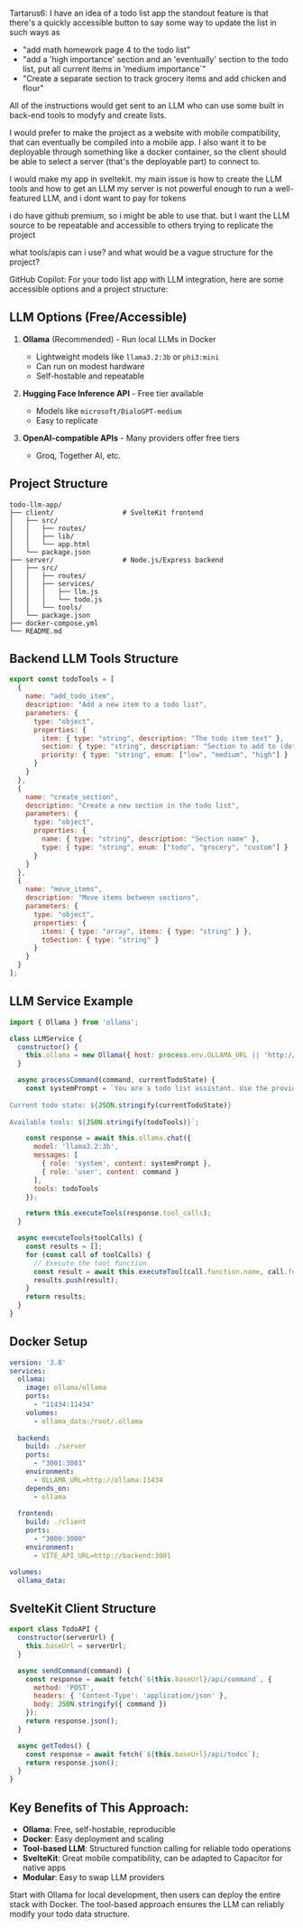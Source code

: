 Tartarus6: I have an idea of a todo list app
the standout feature is that there's a quickly accessible button to say some way to update the list in such ways as
- "add math homework page 4 to the todo list"
- "add a 'high importance' section and an 'eventually' section to the todo list, put all current items in 'medium importance`"
- "Create a separate section to track grocery items and add chicken and flour"

All of the instructions would get sent to an LLM who can use some built in back-end tools to modyfy and create lists.

I would prefer to make the project as a website with mobile compatibility, that can eventually be compiled into a mobile app.
I also want it to be deployable through something like a docker container, so the client should be able to select a server (that's the deployable part) to connect to.

I would make my app in sveltekit. my main issue is how to create the LLM tools and how to get an LLM
my server is not powerful enough to run a well-featured LLM, and i dont want to pay for tokens

i do have github premium, so i might be able to use that. but I want the LLM source to be repeatable and accessible to others trying to replicate the project

what tools/apis can i use? and what would be a vague structure for the project?




GitHub Copilot: For your todo list app with LLM integration, here are some accessible options and a project structure:

## LLM Options (Free/Accessible)

1. **Ollama** (Recommended) - Run local LLMs in Docker
   - Lightweight models like `llama3.2:3b` or `phi3:mini`
   - Can run on modest hardware
   - Self-hostable and repeatable

2. **Hugging Face Inference API** - Free tier available
   - Models like `microsoft/DialoGPT-medium`
   - Easy to replicate

3. **OpenAI-compatible APIs** - Many providers offer free tiers
   - Groq, Together AI, etc.

## Project Structure

````
todo-llm-app/
├── client/                 # SvelteKit frontend
│   ├── src/
│   │   ├── routes/
│   │   ├── lib/
│   │   └── app.html
│   └── package.json
├── server/                 # Node.js/Express backend
│   ├── src/
│   │   ├── routes/
│   │   ├── services/
│   │   │   ├── llm.js
│   │   │   └── todo.js
│   │   └── tools/
│   └── package.json
├── docker-compose.yml
└── README.md
````

## Backend LLM Tools Structure

````javascript
export const todoTools = [
  {
    name: "add_todo_item",
    description: "Add a new item to a todo list",
    parameters: {
      type: "object",
      properties: {
        item: { type: "string", description: "The todo item text" },
        section: { type: "string", description: "Section to add to (default: 'main')" },
        priority: { type: "string", enum: ["low", "medium", "high"] }
      }
    }
  },
  {
    name: "create_section",
    description: "Create a new section in the todo list",
    parameters: {
      type: "object",
      properties: {
        name: { type: "string", description: "Section name" },
        type: { type: "string", enum: ["todo", "grocery", "custom"] }
      }
    }
  },
  {
    name: "move_items",
    description: "Move items between sections",
    parameters: {
      type: "object", 
      properties: {
        items: { type: "array", items: { type: "string" } },
        toSection: { type: "string" }
      }
    }
  }
];
````

## LLM Service Example

````javascript
import { Ollama } from 'ollama';

class LLMService {
  constructor() {
    this.ollama = new Ollama({ host: process.env.OLLAMA_URL || 'http://localhost:11434' });
  }

  async processCommand(command, currentTodoState) {
    const systemPrompt = `You are a todo list assistant. Use the provided tools to modify the todo list based on user commands.
    
Current todo state: ${JSON.stringify(currentTodoState)}
    
Available tools: ${JSON.stringify(todoTools)}`;

    const response = await this.ollama.chat({
      model: 'llama3.2:3b',
      messages: [
        { role: 'system', content: systemPrompt },
        { role: 'user', content: command }
      ],
      tools: todoTools
    });

    return this.executeTools(response.tool_calls);
  }

  async executeTools(toolCalls) {
    const results = [];
    for (const call of toolCalls) {
      // Execute the tool function
      const result = await this.executeTool(call.function.name, call.function.arguments);
      results.push(result);
    }
    return results;
  }
}
````

## Docker Setup

````yaml
version: '3.8'
services:
  ollama:
    image: ollama/ollama
    ports:
      - "11434:11434"
    volumes:
      - ollama_data:/root/.ollama
    
  backend:
    build: ./server
    ports:
      - "3001:3001"
    environment:
      - OLLAMA_URL=http://ollama:11434
    depends_on:
      - ollama
      
  frontend:
    build: ./client
    ports:
      - "3000:3000"
    environment:
      - VITE_API_URL=http://backend:3001

volumes:
  ollama_data:
````

## SvelteKit Client Structure

````javascript
export class TodoAPI {
  constructor(serverUrl) {
    this.baseUrl = serverUrl;
  }

  async sendCommand(command) {
    const response = await fetch(`${this.baseUrl}/api/command`, {
      method: 'POST',
      headers: { 'Content-Type': 'application/json' },
      body: JSON.stringify({ command })
    });
    return response.json();
  }

  async getTodos() {
    const response = await fetch(`${this.baseUrl}/api/todos`);
    return response.json();
  }
}
````

## Key Benefits of This Approach:

- **Ollama**: Free, self-hostable, reproducible
- **Docker**: Easy deployment and scaling
- **Tool-based LLM**: Structured function calling for reliable todo operations
- **SvelteKit**: Great mobile compatibility, can be adapted to Capacitor for native apps
- **Modular**: Easy to swap LLM providers

Start with Ollama for local development, then users can deploy the entire stack with Docker. The tool-based approach ensures the LLM can reliably modify your todo data structure.